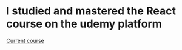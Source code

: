 # I studied and mastered the React course on the udemy platform

[Current course](https://www.udemy.com/share/106MKw3@njCdLuq6uPFdpPkktXs_XMAT0Wve1aCP1oIO2IsjaFsSFBK2UJxyp8LCL_LQ86euBQ==/)
